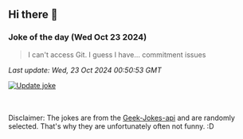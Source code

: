 ## Hi there 👋

### Joke of the day (Wed Oct 23 2024)
<!-- joke -->
>I can't access Git. I guess I have... commitment issues
<!-- /joke -->

*Last update: Wed, 23 Oct 2024 00:50:53 GMT*

[![Update joke](https://github.com/nclskfm/nclskfm/actions/workflows/joke.yml/badge.svg)](https://github.com/nclskfm/nclskfm/actions/workflows/joke.yml)

<br><br>
Disclaimer: The jokes are from the [Geek-Jokes-api](https://github.com/sameerkumar18/geek-joke-api) and are randomly selected. That's why they are unfortunately often not funny. :D
